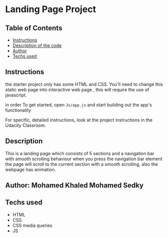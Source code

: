 # Landing Page Project

## Table of Contents

- [Instructions](#instructions)
- [Description of the code](#description)
- [Author](#author)
- [Techs used](#techs)

## Instructions
the starter project only has some HTML and CSS. You'll need to change this static web page into interactive web page , this will require the use of javascript.

in order To get started, open `Js/app.js` and start building out the app's functionality

For specific, detailed instructions, look at the project instructions in the Udacity Classroom.

## Description
This is a landing page which consists of 5 sections and a navigation bar with smooth scrolling behaviour when you press the navigation bar element the page will scroll to the current section with a smooth scrolling, also the webpage has animation.

## Author: Mohamed Khaled Mohamed Sedky

## Techs used

- HTML
- CSS
- CSS media queries
- JS
